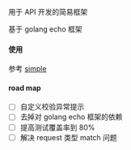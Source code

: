 用于 API 开发的简易框架

基于 golang echo 框架

#### 使用

参考 [simple](./_examples/simple.go)

#### road map

- [ ] 自定义校验异常提示
- [ ] 去掉对 golang echo 框架的依赖
- [ ] 提高测试覆盖率到 80%
- [ ] 解决 request 类型 match 问题
